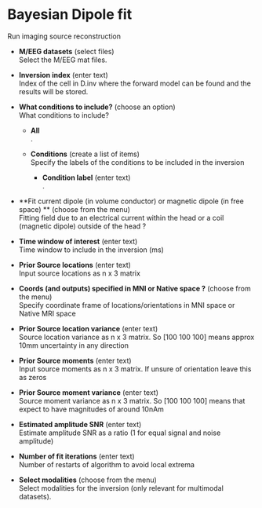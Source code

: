 # Bayesian Dipole fit  
Run imaging source reconstruction

* **M/EEG datasets** (select files)  
Select the M/EEG mat files.

* **Inversion index** (enter text)  
Index of the cell in D.inv where the forward model can be found and the results will be stored.

* **What conditions to include?** (choose an option)  
What conditions to include?

    * **All**   
    .

    * **Conditions** (create a list of items)  
    Specify the labels of the conditions to be included in the inversion

        * **Condition label** (enter text)  
        .

* **Fit current dipole (in volume conductor) or magnetic dipole (in free space) ** (choose from the menu)  
Fitting field due to an electrical current within the head or a coil (magnetic dipole) outside of the head ?

* **Time window of interest** (enter text)  
Time window to include in the inversion (ms)

* **Prior Source locations** (enter text)  
Input source locations as n x 3 matrix

* **Coords (and outputs) specified in MNI or Native space ?** (choose from the menu)  
Specify coordinate frame of locations/orientations in MNI space or Native MRI space

* **Prior Source location variance** (enter text)  
Source location variance as n x 3 matrix. So [100 100 100] means approx 10mm uncertainty in any direction

* **Prior Source moments** (enter text)  
Input source moments as n x 3 matrix. If unsure of orientation leave this as zeros

* **Prior Source moment variance** (enter text)  
Source moment variance as n x 3 matrix. So [100 100 100] means that expect to have magnitudes of around 10nAm

* **Estimated amplitude SNR** (enter text)  
Estimate amplitude SNR as a ratio (1 for equal signal and noise amplitude)

* **Number of fit iterations** (enter text)  
Number of restarts of algorithm to avoid local extrema

* **Select modalities** (choose from the menu)  
Select modalities for the inversion (only relevant for multimodal datasets).
